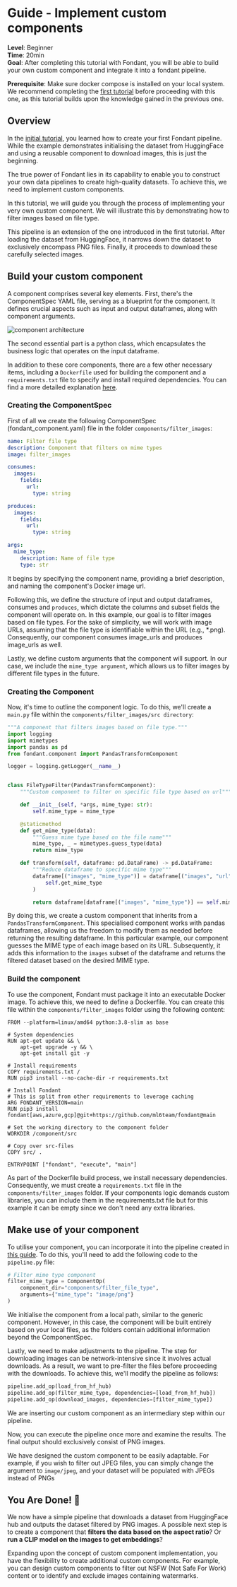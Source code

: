 # Guide - Implement custom components

**Level**: Beginner </br>
**Time**: 20min </br>
**Goal**: After completing this tutorial with Fondant, you will be able to build your own custom component and integrate it into a fondant pipeline. </br>

**Prerequisite**: Make sure docker compose is installed on your local system.
We recommend completing the [first tutorial](../guides/build_a_simple_pipeline.md) before proceeding with this one, as this tutorial builds upon the knowledge gained in the previous one.

## Overview

In the [initial tutorial](../guides/build_a_simple_pipeline.md), you learned how to create your first Fondant pipeline. While the example demonstrates initialising the dataset from HuggingFace and using a reusable component to download images, this is just the beginning.

The true power of Fondant lies in its capability to enable you to construct your own data pipelines to create high-quality datasets. To achieve this, we need to implement custom components.

In this tutorial, we will guide you through the process of implementing your very own custom component. We will illustrate this by demonstrating how to filter images based on file type.

This pipeline is an extension of the one introduced in the first tutorial. After loading the dataset from HuggingFace, it narrows down the dataset to exclusively encompass PNG files. Finally, it proceeds to download these carefully selected images.

## Build your custom component

A component comprises several key elements. First, there's the ComponentSpec YAML file, serving as a blueprint for the component. It defines crucial aspects such as input and output dataframes, along with component arguments.

![component architecture](https://github.com/ml6team/fondant/blob/main/docs/art/guides/component.png?raw=true)

The second essential part is a python class, which encapsulates the business logic that operates on the input dataframe.

In addition to these core components, there are a few other necessary items, including a `Dockerfile` used for building the component and a `requirements.txt` file to specify and install required dependencies. You can find a more detailed explanation [here](../components/custom_component.md).

### Creating the ComponentSpec

First of all we create the following ComponentSpec (fondant_component.yaml) file in the folder `components/filter_images`:

```yaml
name: Filter file type
description: Component that filters on mime types
image: filter_images

consumes:
  images:
    fields:
      url:
        type: string

produces:
  images:
    fields:
      url:
        type: string

args:
  mime_type:
    description: Name of file type
    type: str
```

It begins by specifying the component name, providing a brief description, and naming the component's Docker image url.

Following this, we define the structure of input and output dataframes, consumes and `produces`, which dictate the columns and subset fields the component will operate on. In this example, our goal is to filter images based on file types. For the sake of simplicity, we will work with image URLs, assuming that the file type is identifiable within the URL (e.g., \*.png). Consequently, our component consumes image_urls and produces image_urls as well.

Lastly, we define custom arguments that the component will support. In our case, we include the `mime_type argument`, which allows us to filter images by different file types in the future.

### Creating the Component

Now, it's time to outline the component logic. To do this, we'll create a `main.py` file within the `components/filter_images/src directory`:

```python
"""A component that filters images based on file type."""
import logging
import mimetypes
import pandas as pd
from fondant.component import PandasTransformComponent

logger = logging.getLogger(__name__)


class FileTypeFilter(PandasTransformComponent):
    """Custom component to filter on specific file type based on url"""

    def __init__(self, *args, mime_type: str):
        self.mime_type = mime_type

    @staticmethod
    def get_mime_type(data):
        """Guess mime type based on the file name"""
        mime_type, _ = mimetypes.guess_type(data)
        return mime_type

    def transform(self, dataframe: pd.DataFrame) -> pd.DataFrame:
        """Reduce dataframe to specific mime type"""
        dataframe[("images", "mime_type")] = dataframe[("images", "url")].apply(
            self.get_mime_type
        )

        return dataframe[dataframe[("images", "mime_type")] == self.mime_type]
```

By doing this, we create a custom component that inherits from a `PandasTransformComponent`. This specialised component works with pandas dataframes, allowing us the freedom to modify them as needed before returning the resulting dataframe.
In this particular example, our component guesses the MIME type of each image based on its URL. Subsequently, it adds this information to the `images` subset of the dataframe and returns the filtered dataset based on the desired MIME type.

### Build the component

To use the component, Fondant must package it into an executable Docker image. To achieve this, we need to define a Dockerfile. You can create this file within the `components/filter_images` folder using the following content:

```
FROM --platform=linux/amd64 python:3.8-slim as base

# System dependencies
RUN apt-get update && \
    apt-get upgrade -y && \
    apt-get install git -y

# Install requirements
COPY requirements.txt /
RUN pip3 install --no-cache-dir -r requirements.txt

# Install Fondant
# This is split from other requirements to leverage caching
ARG FONDANT_VERSION=main
RUN pip3 install fondant[aws,azure,gcp]@git+https://github.com/ml6team/fondant@main

# Set the working directory to the component folder
WORKDIR /component/src

# Copy over src-files
COPY src/ .

ENTRYPOINT ["fondant", "execute", "main"]
```

As part of the Dockerfile build process, we install necessary dependencies. Consequently, we must create a `requirements.txt` file in the `components/filter_images` folder. If your components logic demands custom libraries, you can include them in the requirements.txt file but for this example it can be empty since we don't need any extra libraries.

## Make use of your component

To utilise your component, you can incorporate it into the pipeline created in [this guide](../guides/build_a_simple_pipeline.md). To do this, you'll need to add the following code to the `pipeline.py` file:

```python
# Filter mime type component
filter_mime_type = ComponentOp(
    component_dir="components/filter_file_type",
    arguments={"mime_type": "image/png"}
)
```

We initialise the component from a local path, similar to the generic component. However, in this case, the component will be built entirely based on your local files, as the folders contain additional information beyond the ComponentSpec.

Lastly, we need to make adjustments to the pipeline. The step for downloading images can be network-intensive since it involves actual downloads. As a result, we want to pre-filter the files before proceeding with the downloads. To achieve this, we'll modify the pipeline as follows:

```python
pipeline.add_op(load_from_hf_hub)
pipeline.add_op(filter_mime_type, dependencies=[load_from_hf_hub])
pipeline.add_op(download_images, dependencies=[filter_mime_type])
```

We are inserting our custom component as an intermediary step within our pipeline.

Now, you can execute the pipeline once more and examine the results. The final output should exclusively consist of PNG images.

We have designed the custom component to be easily adaptable. For example, if you wish to filter out JPEG files, you can simply change the argument to `image/jpeg`, and your dataset will be populated with JPEGs instead of PNGs

## You Are Done! 🎉

We now have a simple pipeline that downloads a dataset from HuggingFace hub and outputs the dataset filtered by PNG images. A possible next step is to create a component that **filters the data based on the aspect ratio**? Or **run a CLIP model on the images to get embeddings**?

Expanding upon the concept of custom component implementation, you have the flexibility to create additional custom components. For example, you can design custom components to filter out NSFW (Not Safe For Work) content or to identify and exclude images containing watermarks.
